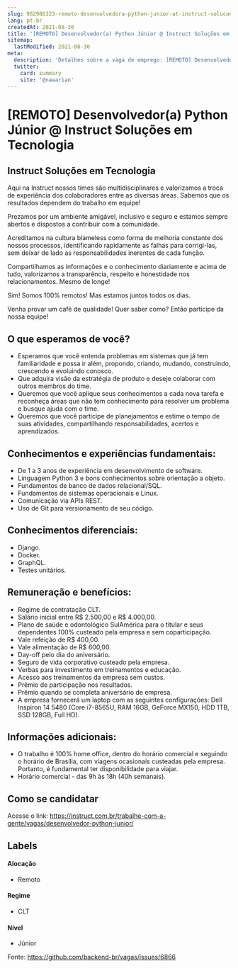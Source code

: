 ```yaml
---
slug: 982986323-remoto-desenvolvedora-python-junior-at-instruct-solucoes-em-tecnologia
lang: pt-br
createdAt: 2021-08-30
title: '[REMOTO] Desenvolvedor(a) Python Júnior @ Instruct Soluções em Tecnologia - Vaga de Emprego'
sitemap:
  lastModified: 2021-08-30
meta:
  description: 'Detalhes sobre a vaga de emprego: [REMOTO] Desenvolvedor(a) Python Júnior @ Instruct Soluções em Tecnologia'
  twitter:
    card: summary
    site: '@nawarian'
---
```


# [REMOTO] Desenvolvedor(a) Python Júnior @ Instruct Soluções em Tecnologia

<!--
==================================================
Caso a vaga for remoto durante a pandemia informar no texto "Remoto durante o covid"
==================================================
-->
<!-- 
==================================================
POR FAVOR, SÓ POSTE SE A VAGA FOR PARA BACK-END!

Não faça distinção de gênero no título da vaga.

Use: "Back-End Developer" ao invés de 
"Desenvolvedor Back-End" \o/

Exemplo: `[São Paulo] Back-End Developer @ NOME DA EMPRESA`
==================================================
-->
<!--
==================================================
Caso a vaga for remoto durante a pandemia deixar a linha abaixo
==================================================
-->
> 

## Instruct Soluções em Tecnologia

Aqui na Instruct nossos times são multidisciplinares e valorizamos a troca de experiência dos colaboradores entre as diversas áreas. Sabemos que os resultados dependem do trabalho em equipe!

Prezamos por um ambiente amigável, inclusivo e seguro e estamos sempre abertos e dispostos a contribuir com a comunidade.

Acreditamos na cultura blameless como forma de melhoria constante dos nossos processos, identificando rapidamente as falhas para corrigi-las, sem deixar de lado as responsabilidades inerentes de cada função.

Compartilhamos as informações e o conhecimento diariamente e acima de tudo, valorizamos a transparência, respeito e honestidade nos relacionamentos. Mesmo de longe!

Sim! Somos 100% remotos! Mas estamos juntos todos os dias.

Venha provar um café de qualidade! Quer saber como? Então participe da nossa equipe!

## O que esperamos de você?

- Esperamos que você entenda problemas em sistemas que já tem familiaridade e possa ir além, propondo, criando, mudando, construindo, crescendo e evoluindo conosco.
- Que adquira visão da estratégia de produto e deseje colaborar com outros membros do time.
- Queremos que você aplique seus conhecimentos a cada nova tarefa e reconheça áreas que não tem conhecimento para resolver um problema e busque ajuda com o time.
- Queremos que você participe de planejamentos e estime o tempo de suas atividades, compartilhando responsabilidades, acertos e aprendizados.

## Conhecimentos e experiências fundamentais:

- De 1 a 3 anos de experiência em desenvolvimento de software.
- Linguagem Python 3 e bons conhecimentos sobre orientação a objeto.
- Fundamentos de banco de dados relacional/SQL.
- Fundamentos de sistemas operacionais e Linux.
- Comunicação via APIs REST.
- Uso de Git para versionamento de seu código.

## Conhecimentos diferenciais:

- Django.
- Docker.
- GraphQL.
- Testes unitários.

## Remuneração e benefícios:

- Regime de contratação CLT.
- Salário inicial entre R$ 2.500,00 e R$ 4.000,00.
- Plano de saúde e odontológico SulAmérica para o titular e seus dependentes 100% custeado pela empresa e sem coparticipação.
- Vale refeição de R$ 400,00.
- Vale alimentação de R$ 600,00.
- Day-off pelo dia do aniversário.
- Seguro de vida corporativo custeado pela empresa.
- Verbas para investimento em treinamentos e educação.
- Acesso aos treinamentos da empresa sem custos.
- Prêmio de participação nos resultados.
- Prêmio quando se completa aniversário de empresa.
- A empresa fornecerá um laptop com as seguintes configurações: Dell Inspiron 14 5480 (Core i7-8565U, RAM 16GB, GeForce MX150, HDD 1TB, SSD 128GB, Full HD).

## Informações adicionais:

- O trabalho é 100% home office, dentro do horário comercial e seguindo o horário de Brasília, com viagens ocasionais custeadas pela empresa. Portanto, é fundamental ter disponibilidade para viajar.
- Horário comercial - das 9h às 18h (40h semanais).

## Como se candidatar

Acesse o link: https://instruct.com.br/trabalhe-com-a-gente/vagas/desenvolvedor-python-junior/

## Labels
<!-- retire os labels que não fazem sentido à vaga -->

#### Alocação
- Remoto

#### Regime
- CLT

#### Nível
- Júnior




Fonte: https://github.com/backend-br/vagas/issues/6866